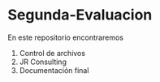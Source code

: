 # Segunda-Evaluacion
En este repositorio encontraremos 
1. Control de archivos
2. JR Consulting
3. Documentación final 
